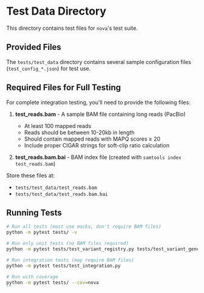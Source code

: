 # Test Data Directory

This directory contains test files for `nova`'s test suite.

## Provided Files

The `tests/test_data` directory contains several sample configuration files (`test_config_*.json`) for test use.

## Required Files for Full Testing

For complete integration testing, you'll need to provide the following files:

1. **test_reads.bam** - A sample BAM file containing long reads (PacBio)
    - At least 100 mapped reads
    - Reads should be between 10-20kb in length
    - Should contain mapped reads with MAPQ scores ≥ 20
    - Include proper CIGAR strings for soft-clip ratio calculation
   
2. **test_reads.bam.bai** - BAM index file (created with `samtools index test_reads.bam`)

Store these files at:
- `tests/test_data/test_reads.bam`
- `tests/test_data/test_reads.bam.bai`

## Running Tests

```bash
# Run all tests (most use mocks, don't require BAM files)
python -m pytest tests/ -v

# Run only unit tests (no BAM files required)
python -m pytest tests/test_variant_registry.py tests/test_variant_generator.py tests/test_read_inserter.py

# Run integration tests (may require BAM files)
python -m pytest tests/test_integration.py

# Run with coverage
python -m pytest tests/ --cov=nova
``